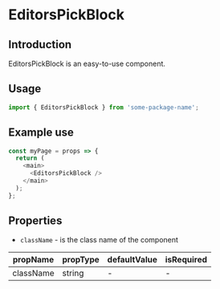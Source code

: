 # EditorsPickBlock

<!-- STORY -->

## Introduction

EditorsPickBlock is an easy-to-use component.

## Usage

```javascript
import { EditorsPickBlock } from 'some-package-name';
```

## Example use

```javascript
const myPage = props => {
  return (
    <main>
      <EditorsPickBlock />
    </main>
  );
};
```

## Properties

- `className` - is the class name of the component

| propName  | propType | defaultValue | isRequired |
| --------- | -------- | ------------ | ---------- |
| className | string   | -            | -          |
